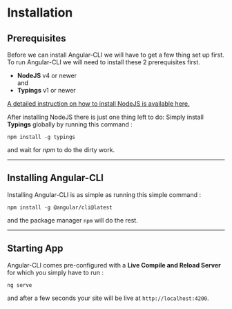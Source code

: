 # Installation

## Prerequisites
Before we can install Angular-CLI we will have to get a few thing set up first. To run Angular-CLI we will need to install these 2 prerequisites first.

* **NodeJS** v4 or newer  
and
* **Typings** v1 or newer

[A detailed instruction on how to install NodeJS is available here.](//docs.npmjs.com/getting-started/installing-node)

After installing NodeJS there is just one thing left to do: Simply install **Typings** globally by running this command :
```
npm install -g typings
```
and wait for *npm* to do the dirty work.

---

## Installing Angular-CLI
Installing Angular-CLI is as simple as running this simple command : 

```
npm install -g @angular/cli@latest
```

and the package manager `npm` will do the rest.

---

## Starting App

Angular-CLI comes pre-configured with a **Live Compile and Reload Server** for which you simply have to run :
```
ng serve
```
and after a few seconds your site will be live at `http://localhost:4200`.
